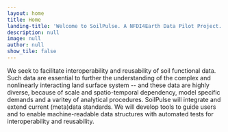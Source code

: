 ```yaml
---
layout: home
title: Home
landing-title: 'Welcome to SoilPulse. A NFDI4Earth Data Pilot Project.'
description: null
image: null
author: null
show_tile: false
---
```


We seek to facilitate interoperability and reusability of soil functional data.
Such data are essential to further the understanding of the complex and nonlinearly interacting land surface system -- and these data are highly diverse, because of scale and spatio-temporal dependency, model specific demands and a varitey of analytical procedures.
SoilPulse will integrate and extend current (meta)data standards.
We will develop tools to guide users and to enable machine-readable data structures with automated tests for interoperability and reusability.
